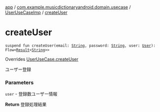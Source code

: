 [app](../../index.md) / [com.example.musicdictionaryandroid.domain.usecase](../index.md) / [UserUseCaseImp](index.md) / [createUser](./create-user.md)

# createUser

`suspend fun createUser(email: `[`String`](https://kotlinlang.org/api/latest/jvm/stdlib/kotlin/-string/index.html)`, password: `[`String`](https://kotlinlang.org/api/latest/jvm/stdlib/kotlin/-string/index.html)`, user: `[`User`](../../com.example.domain.model.entity/-user/index.md)`): Flow<`[`Result`](../../com.example.domain.model.value/-result/index.md)`<`[`String`](https://kotlinlang.org/api/latest/jvm/stdlib/kotlin/-string/index.html)`>>`

Overrides [UserUseCase.createUser](../-user-use-case/create-user.md)

ユーザー登録

### Parameters

`user` - 登録数ユーザー情報

**Return**
登録処理結果

